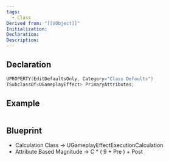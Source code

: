 ```yaml
---
tags:
  - Class
Derived from: "[[UObject]]"
Initialization: 
Declaration: 
Description:
---
```


## Declaration

```cpp
UPROPERTY(EditDefaultsOnly, Category="Class Defaults")
TSubclassOf<UGameplayEffect> PrimaryAttributes;
```

## Example

```cpp

```

## Blueprint
- Calculation Class -> UGameplayEffectExecutionCalculation
- Attribute Based Magnitude -> C * ( 9 + Pre ) + Post